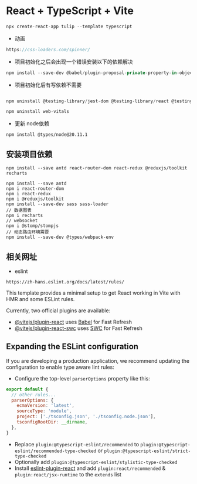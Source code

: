 # React + TypeScript + Vite

```js
npx create-react-app tulip --template typescript
```
* 动画
```js
https://css-loaders.com/spinner/
```

* 项目初始化之后会出现一个错误安装以下的依赖解决
```js
npm install --save-dev @babel/plugin-proposal-private-property-in-object
```
* 项目初始化后有写依赖不需要

```js

npm uninstall @testing-library/jest-dom @testing-library/react @testing-library/user-event @types/jest

npm uninstall web-vitals

```

* 更新 node依赖
```shell
npm install @types/node@20.11.1
```

## 安装项目依赖

```shell
npm install --save antd react-router-dom react-redux @reduxjs/toolkit recharts
```

```shell
npm install --save antd
npm i react-router-dom
npm i react-redux
npm i @reduxjs/toolkit
npm install --save-dev sass sass-loader
// 数据图表
npm i recharts  
// websocket
npm i @stomp/stompjs
// 动态路由环境需要
npm install --save-dev @types/webpack-env
```

## 相关网址

* eslint
```
https://zh-hans.eslint.org/docs/latest/rules/
```

This template provides a minimal setup to get React working in Vite with HMR and some ESLint rules.

Currently, two official plugins are available:

- [@vitejs/plugin-react](https://github.com/vitejs/vite-plugin-react/blob/main/packages/plugin-react/README.md) uses [Babel](https://babeljs.io/) for Fast Refresh
- [@vitejs/plugin-react-swc](https://github.com/vitejs/vite-plugin-react-swc) uses [SWC](https://swc.rs/) for Fast Refresh

## Expanding the ESLint configuration

If you are developing a production application, we recommend updating the configuration to enable type aware lint rules:

- Configure the top-level `parserOptions` property like this:

```js
export default {
  // other rules...
  parserOptions: {
    ecmaVersion: 'latest',
    sourceType: 'module',
    project: ['./tsconfig.json', './tsconfig.node.json'],
    tsconfigRootDir: __dirname,
  },
}
```

- Replace `plugin:@typescript-eslint/recommended` to `plugin:@typescript-eslint/recommended-type-checked` or `plugin:@typescript-eslint/strict-type-checked`
- Optionally add `plugin:@typescript-eslint/stylistic-type-checked`
- Install [eslint-plugin-react](https://github.com/jsx-eslint/eslint-plugin-react) and add `plugin:react/recommended` & `plugin:react/jsx-runtime` to the `extends` list
